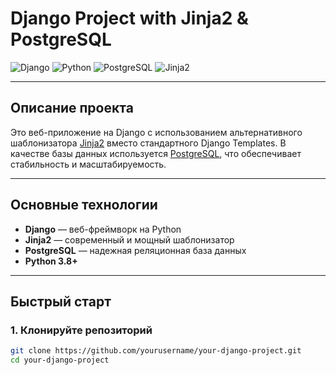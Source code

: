# Django Project with Jinja2 & PostgreSQL

![Django](https://img.shields.io/badge/Django-4.x-green)
![Python](https://img.shields.io/badge/Python-3.8%2B-blue)
![PostgreSQL](https://img.shields.io/badge/PostgreSQL-13%2B-blue)
![Jinja2](https://img.shields.io/badge/Jinja2-3.x-orange)

---

## Описание проекта

Это веб-приложение на Django с использованием альтернативного шаблонизатора [Jinja2](https://jinja.palletsprojects.com/) вместо стандартного Django Templates. В качестве базы данных используется [PostgreSQL](https://www.postgresql.org/), что обеспечивает стабильность и масштабируемость.

---

## Основные технологии

- **Django** — веб-фреймворк на Python
- **Jinja2** — современный и мощный шаблонизатор
- **PostgreSQL** — надежная реляционная база данных
- **Python 3.8+**

---

## Быстрый старт

### 1. Клонируйте репозиторий

```bash
git clone https://github.com/yourusername/your-django-project.git
cd your-django-project
